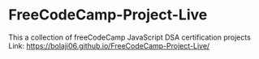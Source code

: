 # FreeCodeCamp-Project-Live
This a collection of freeCodeCamp 
JavaScript DSA certification projects   
Link: https://bolaji06.github.io/FreeCodeCamp-Project-Live/
